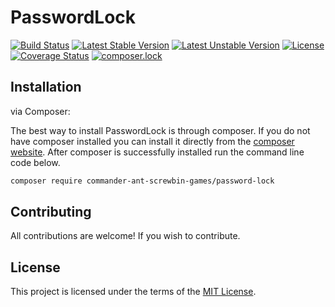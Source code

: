 # PasswordLock

[![Build Status](https://travis-ci.org/Commander-Ant-Screwbin-Games/password-lock.svg?branch=master)](https://travis-ci.org/Commander-Ant-Screwbin-Games/password-lock)
[![Latest Stable Version](https://poser.pugx.org/commander-ant-screwbin-games/password-lock/v/stable)](https://packagist.org/packages/commander-ant-screwbin-games/password-lock)
[![Latest Unstable Version](https://poser.pugx.org/commander-ant-screwbin-games/password-lock/v/unstable)](https://packagist.org/packages/commander-ant-screwbin-games/password-lock)
[![License](https://poser.pugx.org/commander-ant-screwbin-games/password-lock/license)](https://packagist.org/packages/commander-ant-screwbin-games/password-lock)
[![Coverage Status](https://coveralls.io/repos/github/Commander-Ant-Screwbin-Games/password-lock/badge.svg?branch=master)](https://coveralls.io/github/Commander-Ant-Screwbin-Games/password-lock?branch=master)
[![composer.lock](https://poser.pugx.org/commander-ant-screwbin-games/password-lock/composerlock)](https://packagist.org/packages/commander-ant-screwbin-games/password-lock)

## Installation

via Composer:

The best way to install PasswordLock is through composer. If you do not have composer installed you can install it directly from the [composer website](https://getcomposer.org/). After composer is successfully installed run the command line code below.

```sh
composer require commander-ant-screwbin-games/password-lock
```

## Contributing

All contributions are welcome! If you wish to contribute.

## License

This project is licensed under the terms of the [MIT License](https://opensource.org/licenses/MIT).
